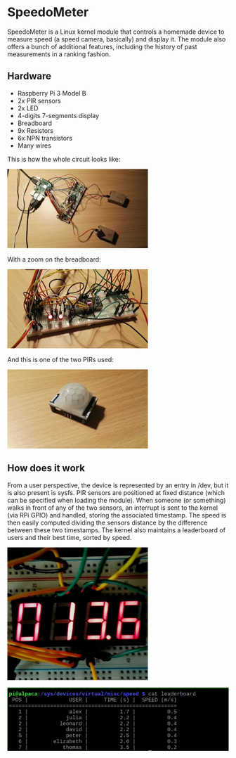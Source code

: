 # SpeedoMeter

SpeedoMeter is a Linux kernel module that controls a homemade device to measure speed (a speed camera, basically) and display it.
The module also offers a bunch of additional features, including the history of past measurements in a ranking fashion.

## Hardware

* Raspberry Pi 3 Model B
* 2x PIR sensors
* 2x LED
* 4-digits 7-segments display
* Breadboard
* 9x Resistors
* 6x NPN transistors
* Many wires

This is how the whole circuit looks like:

![](img/hardware.jpeg)

With a zoom on the breadboard:

![](img/electronics.jpeg)

And this is one of the two PIRs used:

![](img/pir_sensor.jpeg)

## How does it work

From a user perspective, the device is represented by an entry in /dev, but it is also present is sysfs.
PIR sensors are positioned at fixed distance (which can be specified when loading the module). When someone (or something) walks in front of any of the two sensors, an interrupt is sent to the kernel (via RPi GPIO) and handled, storing the associated timestamp. 
The speed is then easily computed dividing the sensors distance by the difference between these two timestamps.
The kernel also maintains a leaderboard of users and their best time, sorted by speed.

![](img/display.jpeg)

![](img/leaderboard.png)
